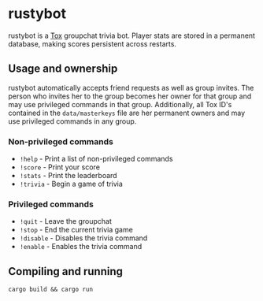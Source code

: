 # rustybot
rustybot is a [Tox](https://tox.chat) groupchat trivia bot. Player stats are stored in a permanent database, making scores persistent across restarts.

## Usage and ownership
rustybot automatically accepts friend requests as well as group invites. The person who invites her
to the group becomes her owner for that group and may use privileged commands in that group. Additionally, all Tox ID's contained in the `data/masterkeys` file are her permanent owners and may use privileged commands in any group.

### Non-privileged commands
* `!help` - Print a list of non-privileged commands
* `!score` - Print your score
* `!stats` - Print the leaderboard
* `!trivia` - Begin a game of trivia

### Privileged commands
* `!quit` - Leave the groupchat
* `!stop` - End the current trivia game
* `!disable` - Disables the trivia command
* `!enable` - Enables the trivia command

## Compiling and running
`cargo build && cargo run`
